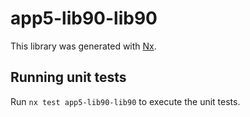 # app5-lib90-lib90

This library was generated with [Nx](https://nx.dev).

## Running unit tests

Run `nx test app5-lib90-lib90` to execute the unit tests.

